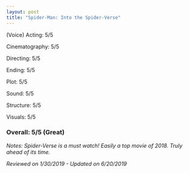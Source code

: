```yaml
---
layout: post
title: "Spider-Man: Into the Spider-Verse"
---
```


(Voice) Acting: 5/5

Cinematography: 5/5

Directing: 5/5

Ending: 5/5

Plot: 5/5

Sound: 5/5

Structure: 5/5

Visuals: 5/5

### Overall: 5/5 (Great)

*Notes: Spider-Verse is a must watch! Easily a top movie of 2018. Truly ahead of its time.*

*Reviewed on 1/30/2019 - Updated on 6/20/2019*
